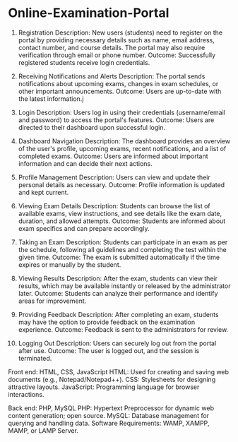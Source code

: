 # Online-Examination-Portal
1. Registration
Description: New users (students) need to register on the portal by providing necessary details such as name, email address, contact number, and course details. The portal may also require verification through email or phone number.
Outcome: Successfully registered students receive login credentials.

2. Receiving Notifications and Alerts
Description: The portal sends notifications about upcoming exams, changes in exam schedules, or other important announcements.
Outcome: Users are up-to-date with the latest information.j

3. Login
Description: Users log in using their credentials (username/email and password) to access the portal's features.
Outcome: Users are directed to their dashboard upon successful login.

4. Dashboard Navigation
Description: The dashboard provides an overview of the user's profile, upcoming exams, recent notifications, and a list of completed exams.
Outcome: Users are informed about important information and can decide their next actions.

5. Profile Management
Description: Users can view and update their personal details as necessary.
Outcome: Profile information is updated and kept current.

6. Viewing Exam Details
Description: Students can browse the list of available exams, view instructions, and see details like the exam date, duration, and allowed attempts.
Outcome: Students are informed about exam specifics and can prepare accordingly.

7. Taking an Exam
Description: Students can participate in an exam as per the schedule, following all guidelines and completing the test within the given time.
Outcome: The exam is submitted automatically if the time expires or manually by the student.

8. Viewing Results
Description: After the exam, students can view their results, which may be available instantly or released by the administrator later.
Outcome: Students can analyze their performance and identify areas for improvement.

9. Providing Feedback
Description: After completing an exam, students may have the option to provide feedback on the examination experience.
Outcome: Feedback is sent to the administrators for review.

10. Logging Out
Description: Users can securely log out from the portal after use.
Outcome: The user is logged out, and the session is terminated.

Front end: HTML, CSS, JavaScript
HTML: Used for creating and saving web documents (e.g., Notepad/Notepad++).
CSS: Stylesheets for designing attractive layouts.
JavaScript: Programming language for browser interactions.

Back end: PHP, MySQL
PHP: Hypertext Preprocessor for dynamic web content generation; open source.
MySQL: Database management for querying and handling data.
Software Requirements: WAMP, XAMPP, MAMP, or LAMP Server.
